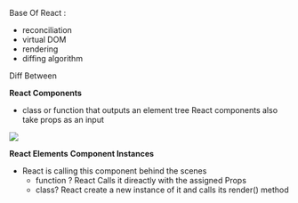 Base Of React :

- reconciliation
- virtual DOM
- rendering
- diffing algorithm

Diff Between

**React Components**

- class or function that outputs an element tree React components also take props as an input

<img src="https://github-production-user-asset-6210df.s3.amazonaws.com/125016923/241661593-e6dac75d-4c79-4b2e-b68d-3224c1ba9001.png?X-Amz-Algorithm=AWS4-HMAC-SHA256&X-Amz-Credential=AKIAIWNJYAX4CSVEH53A%2F20230529%2Fus-east-1%2Fs3%2Faws4_request&X-Amz-Date=20230529T062213Z&X-Amz-Expires=300&X-Amz-Signature=16d7d7ad5f37a64ab6aef6d0aec9166ef70b30ca0f6302f7c4b9cc5665d507a8&X-Amz-SignedHeaders=host&actor_id=125016923&key_id=0&repo_id=602916407" />

**React Elements**
**Component Instances**

- React is calling this component behind the scenes
  - function ? React Calls it direactly with the assigned Props
  - class? React create a new instance of it and calls its render() method 